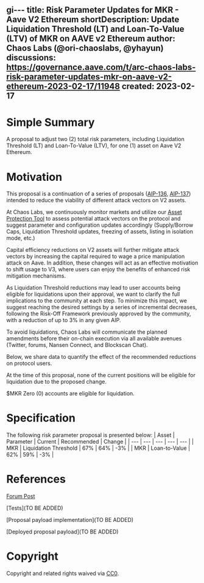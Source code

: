 gi---
title: Risk Parameter Updates for MKR - Aave V2 Ethereum
shortDescription: Update Liquidation Threshold (LT) and Loan-To-Value (LTV) of MKR on AAVE v2 Ethereum 
author: Chaos Labs (@ori-chaoslabs, @yhayun)
discussions: https://governance.aave.com/t/arc-chaos-labs-risk-parameter-updates-mkr-on-aave-v2-ethereum-2023-02-17/11948
created: 2023-02-17
---

# Simple Summary

A proposal to adjust two (2) total risk parameters, including Liquidation Threshold (LT) and Loan-To-Value (LTV), for one (1) asset on Aave V2 Ethereum.


# Motivation
This proposal is a continuation of a series of proposals ([AIP-136](https://app.aave.com/governance/proposal/136/), [AIP-137](https://app.aave.com/governance/proposal/137/)) intended to reduce the viability of different attack vectors on V2 assets.

At Chaos Labs, we continuously monitor markets and utilize our [Asset Protection Tool](https://chaoslabs.xyz/posts/chaos-labs-asset-protection-tool) to assess potential attack vectors on the protocol and suggest parameter and configuration updates accordingly (Supply/Borrow Caps, Liquidation Threshold updates, freezing of assets, listing in isolation mode, etc.)

Capital efficiency reductions on V2 assets will further mitigate attack vectors by increasing the capital required to wage a price manipulation attack on Aave. In addition, these changes will act as an effective motivation to shift usage to V3, where users can enjoy the benefits of enhanced risk mitigation mechanisms.

As Liquidation Threshold reductions may lead to user accounts being eligible for liquidations upon their approval, we want to clarify the full implications to the community at each step. To minimize this impact, we suggest reaching the desired settings by a series of incremental decreases, following the Risk-Off Framework previously approved by the community, with a reduction of up to 3% in any given AIP.

To avoid liquidations, Chaos Labs will communicate the planned amendments before their on-chain execution via all available avenues (Twitter, forums, Nansen Connect, and Blockscan Chat).

Below, we share data to quantify the effect of the recommended reductions on protocol users.

At the time of this proposal, none of the current positions will be eligible for liquidation due to the proposed change.

$MKR
Zero (0) accounts are eligible for liquidation.

# Specification

The following risk parameter proposal is presented below:
| Asset | Parameter | Current | Recommended | Change |
| --- | --- | --- | --- | --- |
| MKR | Liquidation Threshold | 67% | 64% | -3% |
| MKR | Loan-to-Value | 62% | 59% | -3% |


# References
[Forum Post](https://governance.aave.com/t/arc-chaos-labs-risk-parameter-updates-mkr-on-aave-v2-ethereum-2023-02-17/11948)

[Tests](TO BE ADDED)

[Proposal payload implementation](TO BE ADDED)

[Deployed proposal payload](TO BE ADDED) 


# Copyright

Copyright and related rights waived via [CC0](https://creativecommons.org/publicdomain/zero/1.0/).
